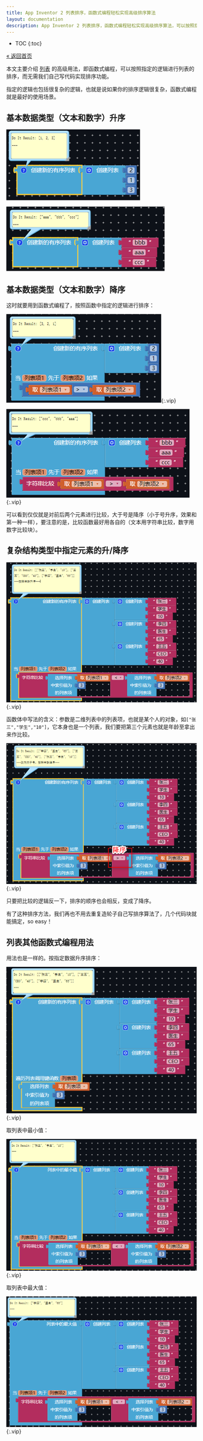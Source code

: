 ```yaml
---
title: App Inventor 2 列表排序，函数式编程轻松实现高级排序算法
layout: documentation
description: App Inventor 2 列表排序，函数式编程轻松实现高级排序算法，可以按照指定的逻辑进行列表的排序，而无需我们自己写代码实现排序功能。
---
```


* TOC
{:toc}

[&laquo; 返回首页](index.html)

本文主要介绍 [列表](../blocks/lists.html#sort) 的高级用法，即函数式编程，可以按照指定的逻辑进行列表的排序，而无需我们自己写代码实现排序功能。

指定的逻辑也包括很复杂的逻辑，也就是说如果你的排序逻辑很复杂，函数式编程就是最好的使用场景。

## 基本数据类型（文本和数字）升序

![](advlist/数字升序.png)

![](advlist/文本升序.png)

## 基本数据类型（文本和数字）降序

这时就要用到函数式编程了，按照函数中指定的逻辑进行排序：

![](advlist/数字降序.png){:.vip}

![](advlist/文本降序.png){:.vip}

可以看到仅仅就是对前后两个元素进行比较，大于号是降序（小于号升序，效果和第一种一样），要注意的是，比较函数最好用各自的（文本用字符串比较，数字用数字比较块）。

## 复杂结构类型中指定元素的升/降序

![](advlist/复杂结构升序.png){:.vip}

函数体中写法的含义：参数是二维列表中的列表项，也就是某个人的对象，如`["张三","学生","10"]`，它本身也是一个列表，我们要把第三个元素也就是年龄至拿出来作比较。

![](advlist/复杂结构降序.png){:.vip}

只要把比较的逻辑反一下，排序的顺序也会相反，变成了降序。

有了这种排序方法，我们再也不用去重复造轮子自己写排序算法了，几个代码块就能搞定，so easy！

## 列表其他函数式编程用法

用法也是一样的。按指定数据升序排序：

![](advlist/复杂结构默认升序.png){:.vip}

取列表中最小值：

![](advlist/列表最小值.png){:.vip}

取列表中最大值：

![](advlist/列表最大值.png){:.vip}
